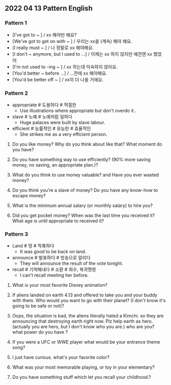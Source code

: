 ## 2022 04 13 Pattern English

### Pattern 1
- [I've got to ~ ] / xx 해야만 해요?
- [We've got to get on with ~ ] / 우리는 xx을 (계속) 해야 해요.
- [I really must ~ ] / 나 정말로 xx 해야해요.
- [I don't ~ anymore, but I used to ...] / 이제는 xx 하지 않지만 예전엔 xx 했었어
- [I'm not used to -ing ~ ] / xx 하는데 익숙하지 않아요.
- [You'd better ~ before ...] / ...전에 xx 해야해요.
- [You'd be better off ~ ] / xx이 더 나을 거에요.

### Pattern 2
- appropriate # 도용하다 # 적절한
  - Use illustrations where appropriate but don't overdo it..
- slave # 노예 # 노예처럼 일하다
  - Huge palaces were built by slave labour.
- efficient # 능률적인 # 유능한 # 효율적인
  - She strikes me as a very efficient person.

1. Do you like money? Why do you think about like that? What moment do you have?

2. Do you have something way to use efficiently? (90% more saving money, no saving, an appropriate plan.)?

3. What do you think to use money valuable? and Have you ever wasted money?

4. Do you think you’re a slave of money? Do you have any know-how to escape money?

5. What is the minimum annual salary (or monthly salary) to hire you? 

6. Did you get pocket money? When was the last time you received it? What age is until appropriate to received it?

### Pattern 3
- Land # 땅 # 착륙하다
  - It was good to be back on land.
- announce # 발표하다 # 방송으로 알리다
  - They will announce the result of the vote tonight.
- recall # 기억해내다 # 소환 # 회수, 복귀명령
  - I can't recall meeting her before.

1. What is your most favorite Disney animation?

2. If aliens landed on earth 4.13 and offered to take you and your buddy with them. Who would you want to go with their planet? (I don't know it's going to be safe or not)?

3. Oops, the situation is bad, the aliens literally hated a Kimchi. so they are announcing that destroying earth right now. Plz help earth as hero. (actually you are hero, but I don't know who you are.) who are you? what power do you have ?

4. If you were a UFC or WWE player what would be your entrance theme song?

5. I just have curious. what's your favorite color?

6. What was your most memorable playing, or toy in your elementary?

7. Do you have something stuff which let you recall your childhood.?